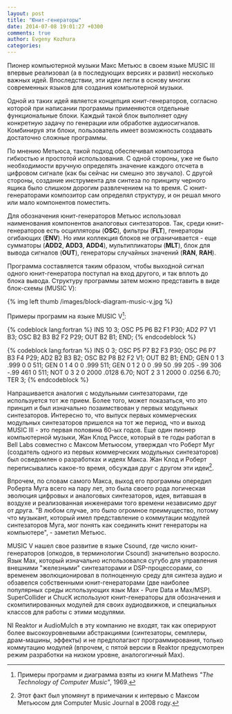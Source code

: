 ```yaml
---
layout: post
title: "Юнит-генераторы"
date: 2014-07-08 19:01:27 +0300
comments: true
author: Evgeny Kozhura
categories: 
---
```

Пионер компьютерной музыки Макс Метьюс в своем языке MUSIC III впервые реализовал (а в последующих версиях и развил) несколько важных идей. Впоследствии, эти идеи легли в основу многих современных языков для создания компьютерной музыки. 
<!-- more -->
Одной из таких идей является концепция юнит-генераторов, согласно которой при написании программы применяются отдельные функциональные блоки. Каждый такой блок выполняет одну конкретную задачу по генерации или обработке аудиосигналов. Комбинируя эти блоки, пользователь имеет возможность создавать достаточно сложные программы. 

По мнению Метьюса, такой подход обеспечивал композитора гибкостью и простотой использования. С одной стороны, уже не было необходимости вручную определять значение каждого отсчета в цифровом сигнале (как бы сейчас ни смешно это звучало). С другой стороны, создание инструмента для синтеза по принципу черного ящика было слишком дорогим развлечением на то время. С юнит-генераторами композитор сам определял структуру, и он решал много или мало компонентов поместить. 

Для обозначения юнит-генераторов Метьюс использовал наименования компонентов аналоговых синтезаторов. Так, среди юнит-генераторов есть осцилляторы (**OSC**), фильтры (**FLT**), генераторы огибающих (**ENV**). Но ими коллекция блоков не ограничивается - еще сумматоры (**ADD2**, **ADD3**, **ADD4**), мультипликаторы (**MLT**), блок для вывода сигналов (**OUT**), генераторы случайных значений (**RAN**, **RAH**).

Программа составляется таким образом, чтобы выходной сигнал одного юнит-генератора поступал на вход другого, и так вплоть до блока вывода. Структуру программы затем можно представить в виде блок-схемы (MUSIC V):

{% img left thumb /images/block-diagram-music-v.jpg %}  

Примеры программ на языке MUSIC V[^1]:

{% codeblock lang:fortran %}
INS 10 3;
OSC P5 P6 B2 F1 P30;
AD2 P7 V1 B3;
OSC B2 B3 B2 F2 P29;
OUT B2 B1;
END;
{% endcodeblock %}
 
{% codeblock lang:fortran %}
INS 0 3;
OSC P5 P7 B2 F3 P30;
OSC P6 P7 B3 F4 P29;
AD2 B2 B3 B2;
OSC B2 P8 B2 F2 V1;
OUT B2 B1;
END;
GEN 0 1 3 .999 0 0 511;
GEN 0 1 4 0 0 .999 511;
GEN 0 1 2 0 0 .99 50 .99 205 -.99 306 -.99 461 0 511;
NOT 0 3 2 0 2000 .0128 6.70;
NOT 2 3 1 2000 0 .0256 6.70;
TER 3;
{% endcodeblock %}

Напрашивается аналогия с модульными синтезаторами, где используется тот же прием. Более того, может показаться, что это принцип и был изначально позаимствован у первых модульных синтезаторов. Интересно то, что выпуск первых коммерческих модульных синтезаторов пришелся на тот же период, что и выход MUSIC III - это первая половина 60-ых годов. Еще один пионер компьютерной музыки, Жан Клод Риссе, который в те годы работал в Bell Labs совместно с Максом Метьюсом, утверждал что Роберт Муг (создатель одного из первых коммерческих модульных синтезаторов) был осведомлен о разработках и идеях Макса. Жан Клод и Роберт переписывались какое-то время, обсуждая друг с другом эти идеи[^2].

Впрочем, по словам самого Макса, выход его программы опередил Роберта Муга всего на пару лет, это была своего рода логическая эволюция цифровых и аналоговых синтезаторов, идея, витавшая в воздухе и реализованная инженерами  того времени независимо друг от друга. "В любом случае, это было огромное преимущество, потому что музыкант, который имел представление о коммутации модулей синтезаторов Муга, мог понять как соединить юнит генераторы на компьютере", - заметил Метьюс. 

MUSIC V нашел свое развитие в языке Csound, где число юнит-генераторов (опкодов, в терминологии Csound) значительно возросло. Язык Max, который изначально использовался сугубо для управления внешними "железными" синтезаторами и DSP-процессорами, со временем эволюционировал в полноценную среду для синтеза аудио и обзавелся собственными юнит-генераторами (две наиболее популярных среды использующих язык Max - Pure Data и Max/MSP). SuperCollider и ChucK используют юнит-генераторы для обозначения и скомпилированных модулей для своих аудиодвижков, и специальных классов для работы с этими модулями. 

NI Reaktor и AudioMulch в эту компанию не входят, так как оперируют более высокоуровневыми абстракциями (синтезаторы, семплеры, драм-машины, эффекты) и не предполагают программирования, только коммутацию модулей (впрочем, с пятой версии в Reaktor предусмотрен режим разработки на низком уровне, аналогогичный Max).

[^1]: Примеры программ и диаграмма взяты из книги M.Mathews *"The Technology of Computer Music"*, 1969.
[^2]: Этот факт был упомянут в примечании к интервью с Максом Метьюсом для Computer Music Journal в 2008 году.